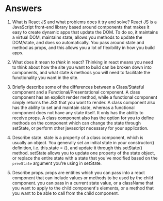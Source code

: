 # Answers

1.  What is React JS and what problems does it try and solve?
React JS is a JavaScript front-end library based around components that makes it easy to create dynamic apps that update the DOM. To do so, it maintains a virtual DOM, maintains state, allows you methods to update the DOM/state, and does so automatically. You pass around state and method as props, and this allows you a lot of flexibility in how you build apps.

1.  What does it mean to _think_ in react?
Thinking in react means you need to think about how the site you want to build can be broken down into components, and what state & methods you will need to facilitate the functionality you want in the site.

1.  Briefly describe some of the differences between a Class/Stateful component and a Functional/Presentational component.
A class component has an explicit render method, while a functional component simply returns the JSX that you want to render. A class component also has the ability to set and maintain state, whereas a functional component does not have any state itself. It only has the ability to receive props. A class component also has the option for you to define methods on the component which can change the state through setState, or perform other javascript necessary for your application.

1.  Describe state.
state is a property of a class component, which is usually an object. You generally set an initial state in your constructor() definition, i.e. this.state = {}, and update it through this.setState() method. setState allows you to update one property of the state object, or replace the entire state with a state that you've modified based on the `prevState` argument you're using in setState.
1.  Describe props.
props are entities which you can pass into a react component that can include values or methods to be used by the child component. you can pass in a current state value, or a className that you want to apply to the child component's elements, or a method that you want to be able to call from the child component.
